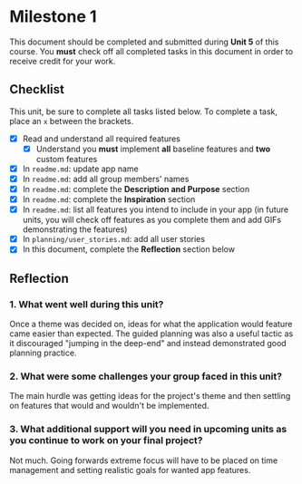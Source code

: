 # Milestone 1

This document should be completed and submitted during **Unit 5** of this course. You **must** check off all completed tasks in this document in order to receive credit for your work.

## Checklist

This unit, be sure to complete all tasks listed below. To complete a task, place an `x` between the brackets.

- [X] Read and understand all required features
  - [X] Understand you **must** implement **all** baseline features and **two** custom features
- [X] In `readme.md`: update app name
- [X] In `readme.md`: add all group members' names
- [X] In `readme.md`: complete the **Description and Purpose** section
- [X] In `readme.md`: complete the **Inspiration** section
- [X] In `readme.md`: list all features you intend to include in your app (in future units, you will check off features as you complete them and add GIFs demonstrating the features)
- [X] In `planning/user_stories.md`: add all user stories
- [X] In this document, complete the **Reflection** section below

## Reflection

### 1. What went well during this unit?

Once a theme was decided on, ideas for what the application would feature came easier than expected. The guided planning was also a useful tactic as it discouraged "jumping in the deep-end" and instead demonstrated good planning practice.

### 2. What were some challenges your group faced in this unit?

The main hurdle was getting ideas for the project's theme and then settling on features that would and wouldn't be implemented.

### 3. What additional support will you need in upcoming units as you continue to work on your final project?

Not much. Going forwards extreme focus will have to be placed on time management and setting realistic goals for wanted app features.
